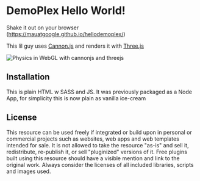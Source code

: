 # DemoPlex Hello World! 

Shake it out on your browser (https://mauatgoogle.github.io/hellodemoplex/)


This lil guy uses [Cannon.js](https://github.com/schteppe/cannon.js) and renders it with [Three.js](https://threejs.org/)

![Physics in WebGL with cannonjs and threejs](https://tympanus.net/codrops/wp-content/uploads/2019/12/thumb-tutorial-physics-cannonjs.jpg)


## Installation
This is plain HTML w SASS and JS. 
It was previously packaged as a Node App, for simplicity this is now plain as vanilla ice-cream


## License
This resource can be used freely if integrated or build upon in personal or commercial projects such as websites, web apps and web templates intended for sale. It is not allowed to take the resource "as-is" and sell it, redistribute, re-publish it, or sell "pluginized" versions of it. Free plugins built using this resource should have a visible mention and link to the original work. Always consider the licenses of all included libraries, scripts and images used.







